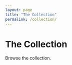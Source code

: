 ```yaml
---
layout: page
title: "The Collection"
permalink: /collection/
---
```


# The Collection

Browse the collection.